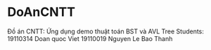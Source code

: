 # DoAnCNTT
Đồ án CNTT: Ứng dụng demo thuật toán BST và AVL Tree
Students:
19110314  Doan quoc Viet
19110019 Nguyen Le Bao Thanh
